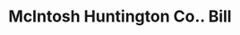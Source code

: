 ---
doi: 10.7916/D8XP8H10
date_other: '1896'
date_other_textual: '1896'
form: printed ephemera
genre:
- Invoices
name:
- McIntosh Huntington Co.
object_in_context_url: https://biggert.cul.columbia.edu/items/view/ave_biggert_01287
subject_hierarchical_geographic:
- Cleveland, Ohio, United States
subject_name:
- McIntosh Huntington Co.
title: McIntosh Huntington Co.. Bill
sort_title: McIntosh Huntington Co.. Bill
call_number: ave_biggert_01287
coordinates:
- 41.48222222222223,-81.66972222222223
pid: ave_biggert_01287
identifiers: ave_biggert_01287
canvas_id: ldpd:396549
permalink: "/items/ave_biggert_01287/"
layout: iiif-image-page
---